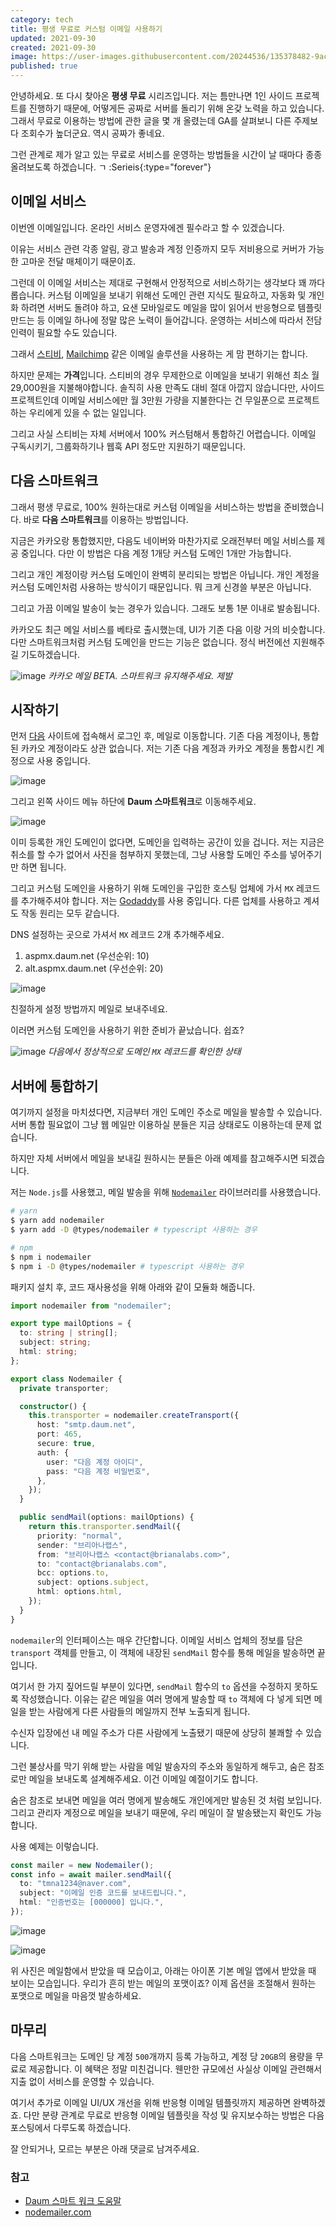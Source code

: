 ```yaml
---
category: tech
title: 평생 무료로 커스텀 이메일 사용하기
updated: 2021-09-30
created: 2021-09-30
image: https://user-images.githubusercontent.com/20244536/135378482-9ac193f6-a6dd-42c1-91be-ebc83c8953dc.png
published: true
---
```


안녕하세요. 또 다시 찾아온 **평생 무료** 시리즈입니다. 저는 틈만나면 1인 사이드 프로젝트를 진행하기 때문에, 어떻게든 공짜로 서버를 돌리기 위해 온갖 노력을 하고 있습니다. 그래서 무료로 이용하는 방법에 관한 글을 몇 개 올렸는데 GA를 살펴보니 다른 주제보다 조회수가 높더군요. 역시 공짜가 좋네요.

<!--more-->

그런 관계로 제가 알고 있는 무료로 서비스를 운영하는 방법들을 시간이 날 때마다 종종 올려보도록 하겠습니다.
ㄱ
:Serieis{:type="forever"}

## 이메일 서비스

이번엔 이메일입니다. 온라인 서비스 운영자에겐 필수라고 할 수 있겠습니다.

이유는 서비스 관련 각종 알림, 광고 발송과 계정 인증까지 모두 저비용으로 커버가 가능한 고마운 전달 매체이기 때문이죠.

그런데 이 이메일 서비스는 제대로 구현해서 안정적으로 서비스하기는 생각보다 꽤 까다롭습니다. 커스텀 이메일을 보내기 위해선 도메인 관련 지식도 필요하고, 자동화 및 개인화 하려면 서버도 돌려야 하고, 요샌 모바일로도 메일을 많이 읽어서 반응형으로 템플릿 만드는 등 이메일 하나에 정말 많은 노력이 들어갑니다. 운영하는 서비스에 따라서 전담 인력이 필요할 수도 있습니다.

그래서 [스티비](https://stibee.com), [Mailchimp](https://mailchimp.com) 같은 이메일 솔루션을 사용하는 게 맘 편하기는 합니다.

하지만 문제는 **가격**입니다. 스티비의 경우 무제한으로 이메일을 보내기 위해선 최소 월 29,000원을 지불해야합니다. 솔직히 사용 만족도 대비 절대 아깝지 않습니다만, 사이드 프로젝트인데 이메일 서비스에만 월 3만원 가량을 지불한다는 건 무일푼으로 프로젝트하는 우리에게 있을 수 없는 일입니다.

그리고 사실 스티비는 자체 서버에서 100% 커스텀해서 통합하긴 어렵습니다. 이메일 구독시키기, 그룹화하기나 웹훅 API 정도만 지원하기 때문입니다.

## 다음 스마트워크

그래서 평생 무료로, 100% 원하는대로 커스텀 이메일을 서비스하는 방법을 준비했습니다. 바로 **다음 스마트워크**를 이용하는 방법입니다.

지금은 카카오랑 통합했지만, 다음도 네이버와 마찬가지로 오래전부터 메일 서비스를 제공 중입니다. 다만 이 방법은 다음 계정 1개당 커스텀 도메인 1개만 가능합니다.

그리고 개인 계정이랑 커스텀 도메인이 완벽히 분리되는 방법은 아닙니다. 개인 계정을 커스텀 도메인처럼 사용하는 방식이기 때문입니다. 뭐 크게 신경쓸 부분은 아닙니다.

그리고 가끔 이메일 발송이 늦는 경우가 있습니다. 그래도 보통 1분 이내로 발송됩니다.

카카오도 최근 메일 서비스를 베타로 출시했는데, UI가 기존 다음 이랑 거의 비슷합니다. 다만 스마트워크처럼 커스텀 도메인을 만드는 기능은 없습니다. 정식 버전에선 지원해주길 기도하겠습니다.

![image](https://user-images.githubusercontent.com/20244536/135370985-2cee0aff-da43-4008-86e3-fcd34826d953.png)
_카카오 메일 BETA. 스마트워크 유지해주세요. 제발_

## 시작하기

먼저 [다음](https://www.daum.net) 사이트에 접속해서 로그인 후, 메일로 이동합니다. 기존 다음 계정이나, 통합된 카카오 계정이라도 상관 없습니다. 저는 기존 다음 계정과 카카오 계정을 통합시킨 계정으로 사용 중입니다.

![image](https://user-images.githubusercontent.com/20244536/135372107-526bb7ca-6880-47d3-9f20-a947bde73b72.png)

그리고 왼쪽 사이드 메뉴 하단에 **Daum 스마트워크**로 이동해주세요.

![image](https://user-images.githubusercontent.com/20244536/135372169-c0afba98-5421-4799-b752-127317f4e255.png)

이미 등록한 개인 도메인이 없다면, 도메인을 입력하는 공간이 있을 겁니다. 저는 지금은 취소를 할 수가 없어서 사진을 첨부하지 못했는데, 그냥 사용할 도메인 주소를 넣어주기만 하면 됩니다.

그리고 커스텀 도메인을 사용하기 위해 도메인을 구입한 호스팅 업체에 가서 `MX` 레코드를 추가해주셔야 합니다. 저는 [Godaddy](https://godaddy.com)를 사용 중입니다. 다른 업체를 사용하고 계셔도 작동 원리는 모두 같습니다.

DNS 설정하는 곳으로 가셔서 `MX` 레코드 2개 추가해주세요.

1. aspmx.daum.net (우선순위: 10)
2. alt.aspmx.daum.net (우선순위: 20)

![image](https://user-images.githubusercontent.com/20244536/135372996-bb7f2384-3b9f-4937-a53f-ced8e3271cfb.png)

친절하게 설정 방법까지 메일로 보내주네요.

이러면 커스텀 도메인을 사용하기 위한 준비가 끝났습니다. 쉽죠?

![image](https://user-images.githubusercontent.com/20244536/135373246-cc81e429-90bc-4f11-b6f4-dbfaafa2c7b4.png)
_다음에서 정상적으로 도메인 `MX` 레코드를 확인한 상태_

## 서버에 통합하기

여기까지 설정을 마치셨다면, 지금부터 개인 도메인 주소로 메일을 발송할 수 있습니다. 서버 통합 필요없이 그냥 웹 메일만 이용하실 분들은 지금 상태로도 이용하는데 문제 없습니다.

하지만 자체 서버에서 메일을 보내길 원하시는 분들은 아래 예제를 참고해주시면 되겠습니다.

저는 `Node.js`를 사용했고, 메일 발송을 위해 [`Nodemailer`](https://nodemailer.com/) 라이브러리를 사용했습니다.

```bash [bash]
# yarn
$ yarn add nodemailer
$ yarn add -D @types/nodemailer # typescript 사용하는 경우

# npm
$ npm i nodemailer
$ npm i -D @types/nodemailer # typescript 사용하는 경우
```

패키지 설치 후, 코드 재사용성을 위해 아래와 같이 모듈화 해줍니다.

```ts [typescript]
import nodemailer from "nodemailer";

export type mailOptions = {
  to: string | string[];
  subject: string;
  html: string;
};

export class Nodemailer {
  private transporter;

  constructor() {
    this.transporter = nodemailer.createTransport({
      host: "smtp.daum.net",
      port: 465,
      secure: true,
      auth: {
        user: "다음 계정 아이디",
        pass: "다음 계정 비밀번호",
      },
    });
  }

  public sendMail(options: mailOptions) {
    return this.transporter.sendMail({
      priority: "normal",
      sender: "브리아나랩스",
      from: "브리아나랩스 <contact@brianalabs.com>",
      to: "contact@brianalabs.com",
      bcc: options.to,
      subject: options.subject,
      html: options.html,
    });
  }
}
```

`nodemailer`의 인터페이스는 매우 간단합니다. 이메일 서비스 업체의 정보를 담은 `transport` 객체를 만들고, 이 객체에 내장된 `sendMail` 함수를 통해 메일을 발송하면 끝입니다.

여기서 한 가지 짚어드릴 부분이 있다면, `sendMail` 함수의 `to` 옵션을 수정하지 못하도록 작성했습니다. 이유는 같은 메일을 여러 명에게 발송할 때 `to` 객체에 다 넣게 되면 메일을 받는 사람에게 다른 사람들의 메일까지 전부 노출되게 됩니다.

수신자 입장에선 내 메일 주소가 다른 사람에게 노출됐기 때문에 상당히 불쾌할 수 있습니다.

그런 불상사를 막기 위해 받는 사람을 메일 발송자의 주소와 동일하게 해두고, 숨은 참조로만 메일을 보내도록 설계해주세요. 이건 이메일 예절이기도 합니다.

숨은 참조로 보내면 메일을 여러 명에게 발송해도 개인에게만 발송된 것 처럼 보입니다. 그리고 관리자 계정으로 메일을 보내기 때문에, 우리 메일이 잘 발송됐는지 확인도 가능합니다.

사용 예제는 이렇습니다.

```ts [typescript]
const mailer = new Nodemailer();
const info = await mailer.sendMail({
  to: "tmna1234@naver.com",
  subject: "이메일 인증 코드를 보내드립니다.",
  html: "인증번호는 [000000] 입니다.",
});
```

![image](https://user-images.githubusercontent.com/20244536/135374752-bcb31d0b-11db-4fd5-b561-4b4ba6ede6f6.png)

![image](https://user-images.githubusercontent.com/20244536/135374879-86121a4a-47ab-4e33-9f99-0df87efa1b1e.png)

위 사진은 메일함에서 받았을 때 모습이고, 아래는 아이폰 기본 메일 앱에서 받았을 때 보이는 모습입니다. 우리가 흔히 받는 메일의 포맷이죠? 이제 옵션을 조절해서 원하는 포맷으로 메일을 마음껏 발송하세요.

## 마무리

다음 스마트워크는 도메인 당 계정 `500`개까지 등록 가능하고, 계정 당 `20GB`의 용량을 무료로 제공합니다. 이 혜택은 정말 미친겁니다. 웬만한 규모에선 사실상 이메일 관련해서 지출 없이 서비스를 운영할 수 있습니다.

여기서 추가로 이메일 UI/UX 개선을 위해 반응형 이메일 템플릿까지 제공하면 완벽하겠죠. 다만 분량 관계로 무료로 반응형 이메일 템플릿을 작성 및 유지보수하는 방법은 다음 포스팅에서 다루도록 하겠습니다.

잘 안되거나, 모르는 부분은 아래 댓글로 남겨주세요.

### 참고

- [Daum 스마트 워크 도움말](https://cs.daum.net/faq/43/13114.html)
- [nodemailer.com](https://nodemailer.com/)

